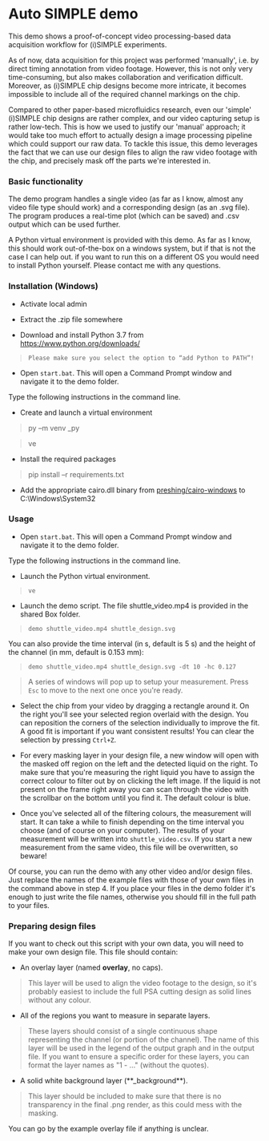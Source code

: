 Auto SIMPLE demo
================

This demo shows a proof-of-concept video processing-based data acquisition
workflow for (i)SIMPLE experiments.

As of now, data acquisition for this project was performed 'manually', i.e. by
direct timing annotation from video footage. However, this is not only very
time-consuming, but also makes collaboration and verification difficult.
Moreover, as (i)SIMPLE chip designs become more intricate, it becomes impossible
to include all of the required channel markings on the chip.

Compared to other paper-based microfluidics research, even our 'simple'
(i)SIMPLE chip designs are rather complex, and our video capturing setup is
rather low-tech. This is how we used to justify our 'manual' approach; it would
take too much effort to actually design a image processing pipeline which could
support our raw data. To tackle this issue, this demo leverages the fact that we
can use our design files to align the raw video footage with the chip, and
precisely mask off the parts we're interested in.

### Basic functionality

The demo program handles a single video (as far as I know, almost any video file
type should work) and a corresponding design (as an .svg file). The program
produces a real-time plot (which can be saved) and .csv output which can be used
further.

A Python virtual environment is provided with this demo. As far as I know, this
should work out-of-the-box on a windows system, but if that is not the case I
can help out. if you want to run this on a different OS you would need to
install Python yourself. Please contact me with any questions.

### Installation (Windows)

-   Activate local admin

-   Extract the .zip file somewhere

-   Download and install Python 3.7 from https://www.python.org/downloads/

>   `Please make sure you select the option to “add Python to PATH”!`

-   Open `start.bat`. This will open a Command Prompt window and navigate it to
    the demo folder.

Type the following instructions in the command line.

-   Create and launch a virtual environment

>   py –m venv \_py

>   ve

-   Install the required packages

>   pip install –r requirements.txt

-   Add the appropriate cairo.dll binary from [preshing/cairo-windows](https://github.com/preshing/cairo-windows/releases) to C:\\Windows\\System32

### Usage

-   Open `start.bat`. This will open a Command Prompt window and navigate it to
    the demo folder.

Type the following instructions in the command line.

-   Launch the Python virtual environment.

>   `ve`

-   Launch the demo script. The file shuttle_video.mp4 is provided in the shared Box folder.

>   `demo shuttle_video.mp4 shuttle_design.svg`

You can also provide the time interval (in s, default is 5 s) and the height of
the channel (in mm, default is 0.153 mm):

>   `demo shuttle_video.mp4 shuttle_design.svg -dt 10 -hc 0.127`

>   A series of windows will pop up to setup your measurement. Press `Esc` to
>   move to the next one once you're ready.

-   Select the chip from your video by dragging a rectangle around it. On the
    right you'll see your selected region overlaid with the design. You can
    reposition the corners of the selection individually to improve the fit. A
    good fit is important if you want consistent results! You can clear the
    selection by pressing `Ctrl+Z`.

-   For every masking layer in your design file, a new window will open with the
    masked off region on the left and the detected liquid on the right. To make
    sure that you're measuring the right liquid you have to assign the correct
    colour to filter out by on clicking the left image. If the liquid is not
    present on the frame right away you can scan through the video with the
    scrollbar on the bottom until you find it. The default colour is blue.

-   Once you've selected all of the filtering colours, the measurement will
    start. It can take a while to finish depending on the time interval you
    choose (and of course on your computer). The results of your measurement
    will be written into `shuttle_video.csv`. If you start a new measurement
    from the same video, this file will be overwritten, so beware!

Of course, you can run the demo with any other video and/or design files. Just
replace the names of the example files with those of your own files in the
command above in step 4. If you place your files in the demo folder it's enough
to just write the file names, otherwise you should fill in the full path to your
files.

### Preparing design files

If you want to check out this script with your own data, you will need to make
your own design file. This file should contain:

-   An overlay layer (named **overlay**, no caps).

>   This layer will be used to align the video footage to the design, so it's
>   probably easiest to include the full PSA cutting design as solid lines
>   without any colour.

-   All of the regions you want to measure in separate layers.

>   These layers should consist of a single continuous shape representing the
>   channel (or portion of the channel). The name of this layer will be used in
>   the legend of the output graph and in the output file. If you want to ensure
>   a specific order for these layers, you can format the layer names as "1 -
>   ..." (without the quotes).

-   A solid white background layer (\*\*_background\*\*).

>   This layer should be included to make sure that there is no transparency in
>   the final .png render, as this could mess with the masking.

You can go by the example overlay file if anything is unclear.
